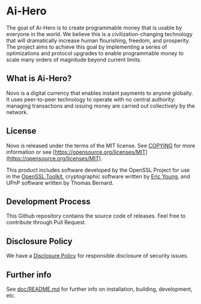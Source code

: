 Ai-Hero
=================

The goal of Ai-Hero is to create programmable money that is usable by everyone in the world.
We believe this is a civilization-changing technology that will dramatically increase human flourishing, freedom, and prosperity.
The project aims to achieve this goal by implementing a series of optimizations and protocol upgrades to enable programmable money to scale many orders of magnitude beyond current limits.

What is Ai-Hero?
---------------------

Novo is a digital currency that enables instant payments to anyone globally.
It uses peer-to-peer technology to operate with no central authority: managing transactions and issuing money are carried out collectively by the network.

License
-------

Novo is released under the terms of the MIT license. See
[COPYING](COPYING) for more information or see
[https://opensource.org/licenses/MIT](https://opensource.org/licenses/MIT).

This product includes software developed by the OpenSSL Project for use in the
[OpenSSL Toolkit](https://www.openssl.org/), cryptographic software written by
[Eric Young](mailto:eay@cryptsoft.com), and UPnP software written by Thomas
Bernard.

Development Process
-------------------

This Github repository contains the source code of releases. Feel free to contribute through Pull Request.

Disclosure Policy
-----------------

We have a [Disclosure Policy](DISCLOSURE_POLICY.md) for responsible disclosure
of security issues.

Further info
------------

See [doc/README.md](doc/README.md) for further info on installation, building, development, etc.
